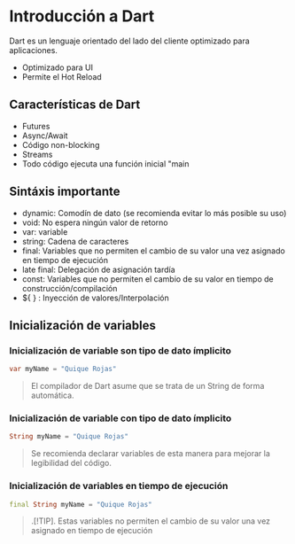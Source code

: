 # Introducción a Dart

Dart es un lenguaje orientado del lado del cliente optimizado para aplicaciones.

- Optimizado para UI
- Permite el Hot Reload

## Características de Dart

- Futures
- Async/Await
- Código non-blocking
- Streams
- Todo código ejecuta una función inicial "main

## Sintáxis importante

- dynamic: Comodín de dato (se recomienda evitar  lo más posible su uso)
- void: No espera ningún valor de retorno
- var: variable
- string: Cadena de caracteres
- final: Variables que no permiten el cambio de su valor una vez asignado en tiempo de ejecución
- late final: Delegación de asignación tardía
- const: Variables que no permiten el cambio de su valor en tiempo de construcción/compilación
- ${ } : Inyección de valores/Interpolación

## Inicialización de variables

### Inicialización de variable son tipo de dato ímplicito

```dart
var myName = "Quique Rojas"
```
> El compilador de Dart asume que se trata de un String de forma automática.


### Inicialización de variable con tipo de dato ímplicito

```dart
String myName = "Quique Rojas"
```
> Se recomienda declarar variables de esta manera para mejorar la legibilidad del código.

### Inicialización de variables en tiempo de ejecución

```dart
final String myName = "Quique Rojas"
```
> .[!TIP].
> Estas variables no permiten el cambio de su valor una vez asignado en tiempo de ejecución